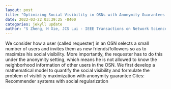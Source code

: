 ```yaml
--- 
layout: post 
title: "Optimizing Social Visibility in OSNs with Anonymity Guarantees: Efficient Algorithms and Applications" 
date: 2022-03-22 03:39:25 -0400 
categories: jekyll update 
author: "S Zheng, H Xie, JCS Lui - IEEE Transactions on Network Science and , 2022" 
--- 
```

We consider how a user (called requester) in an OSN selects a small number of users and invites them as new friends/followers so as to maximize his social visibility. More importantly, the requester has to do this under the anonymity setting, which means he is not allowed to know the neighborhood information of other users in the OSN. We first develop a mathematical model to quantify the social visibility and formulate the problem of visibility maximization with anonymity guarantee Cites: Recommender systems with social regularization